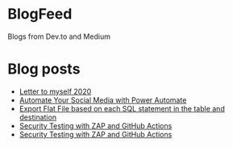 # BlogFeed
Blogs from Dev.to and Medium

# Blog posts
<!-- BLOG-POST-LIST:START -->
- [Letter to myself 2020](https://dev.to/cheahengsoon/letter-to-myself-2020-2a44)
- [Automate Your Social Media with Power Automate](https://medium.com/@engsooncheah/automate-your-social-media-with-power-automate-fa822a0d01cd?source=rss-18b0bdc43bc0------2)
- [Export Flat File based on each SQL statement in the table and destination](https://medium.com/@engsooncheah/export-flat-file-based-on-each-sql-statement-in-the-table-and-destination-f44430122e3b?source=rss-18b0bdc43bc0------2)
- [Security Testing with ZAP and GitHub Actions](https://dev.to/cheahengsoon/security-testing-with-zap-and-github-actions-4kae)
- [Security Testing with ZAP and GitHub Actions](https://medium.com/@engsooncheah/security-testing-with-zap-and-github-actions-604b1e1fbd2a?source=rss-18b0bdc43bc0------2)
<!-- BLOG-POST-LIST:END -->
